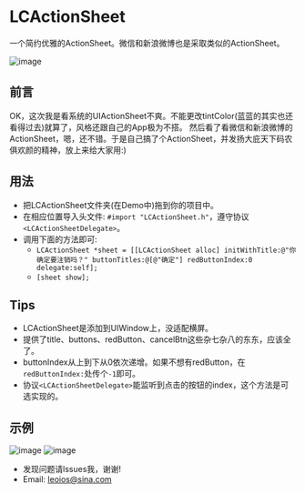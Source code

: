 # LCActionSheet
一个简约优雅的ActionSheet。微信和新浪微博也是采取类似的ActionSheet。

![image](https://github.com/LeoiOS/LCActionSheet/blob/master/LCActionSheetDemo.gif)

## 前言
OK，这次我是看系统的UIActionSheet不爽。不能更改tintColor(蓝蓝的其实也还看得过去)就算了，风格还跟自己的App极为不搭。
然后看了看微信和新浪微博的ActionSheet，嗯，还不错。于是自己搞了个ActionSheet，并发扬大庇天下码农俱欢颜的精神，放上来给大家用:)

## 用法
* 把LCActionSheet文件夹(在Demo中)拖到你的项目中。
* 在相应位置导入头文件: `#import "LCActionSheet.h"`，遵守协议`<LCActionSheetDelegate>`。
* 调用下面的方法即可:
  - `LCActionSheet *sheet = [[LCActionSheet alloc] initWithTitle:@"你确定要注销吗？" buttonTitles:@[@"确定"] redButtonIndex:0 delegate:self];`
  - `[sheet show];`
  
## Tips
- LCActionSheet是添加到UIWindow上，没适配横屏。
- 提供了title、buttons、redButton、cancelBtn这些杂七杂八的东东，应该全了。
- buttonIndex从上到下从0依次递增。如果不想有redButton，在`redButtonIndex:`处传个`-1`即可。
- 协议`<LCActionSheetDelegate>`能监听到点击的按钮的index，这个方法是可选实现的。

## 示例
![image](https://github.com/LeoiOS/LCActionSheet/blob/master/01.png)
![image](https://github.com/LeoiOS/LCActionSheet/blob/master/02.png)


* 发现问题请lssues我，谢谢!
* Email: leoios@sina.com
